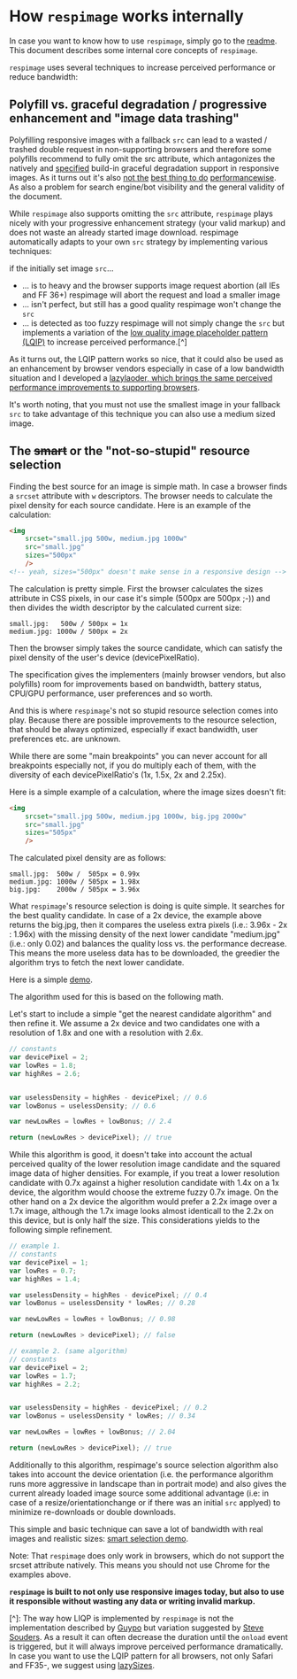 # How ``respimage`` works internally
In case you want to know how to use ``respimage``, simply go to the [readme](README.md). This document describes some internal core concepts of ``respimage``.

``respimage`` uses several techniques to increase perceived performance or reduce bandwidth:

## Polyfill vs. graceful degradation / progressive enhancement and "image data trashing"
Polyfilling responsive images with a fallback ``src`` can lead to a wasted / trashed double request in non-supporting browsers and therefore some polyfills recommend to fully omit the src attribute, which antagonizes the natively and [specified](https://html.spec.whatwg.org/multipage/embedded-content.html#the-img-element:attr-img-src-2) build-in graceful degradation support in responsive images. As it turns out it's also [not the](http://lists.w3.org/Archives/Public/public-respimage/2014Sep/0028.html) [best thing to do](https://twitter.com/grigs/status/327429827726561280) [performancewise](http://www.stevesouders.com/blog/2013/04/26/i/). As also a problem for search engine/bot visibility and the general validity of the document.

While ``respimage`` also supports omitting the ``src`` attribute, ``respimage`` plays nicely with your progressive enhancement strategy (your valid markup) and does not waste an already started image download. respimage automatically adapts to your own ``src`` strategy by implementing various techniques:

if the initially set image ``src``...

* ... is to heavy and the browser supports image request abortion (all IEs and FF 36+) respimage will abort the request and load a smaller image
* ... isn't perfect, but still has a good quality respimage won't change the ``src``
* ... is detected as too fuzzy respimage will not simply change the ``src`` but implements a variation of the [low quality image placeholder pattern (LQIP)](http://www.guypo.com/feo/introducing-lqip-low-quality-image-placeholders/) to increase perceived performance.[^]

As it turns out, the LQIP pattern works so nice, that it could also be used as an enhancement by browser vendors especially in case of a low bandwidth situation and I developed a [lazylaoder, which brings the same perceived performance improvements to supporting browsers](https://github.com/aFarkas/lazysizes).

It's worth noting, that you must not use the smallest image in your fallback ``src`` to take advantage of this technique you can also use a medium sized image.

## The ~~smart~~ or the "not-so-stupid" resource selection
Finding the best source for an image is simple math. In case a browser finds a ``srcset`` attribute with ``w`` descriptors. The browser needs to calculate the pixel density for each source candidate. Here is an example of the calculation:

```html
<img
	srcset="small.jpg 500w, medium.jpg 1000w"
    src="small.jpg"
    sizes="500px"
    />
<!-- yeah, sizes="500px" doesn't make sense in a responsive design -->
```

The calculation is pretty simple. First the browser calculates the sizes attribute in CSS pixels, in our case it's simple (500px are 500px ;-)) and then divides the width descriptor by the calculated current size:

```
small.jpg:   500w / 500px = 1x
medium.jpg: 1000w / 500px = 2x
```

Then the browser simply takes the source candidate, which can satisfy the pixel density of the user's device (devicePixelRatio).

The specification gives the implementers (mainly browser vendors, but also polyfills) room for improvements based on bandwidth, battery status, CPU/GPU performance, user preferences and so worth.

And this is where ``respimage``'s not so stupid resource selection comes into play. Because there are possible improvements to the resource selection, that should be always optimized, especially if exact bandwidth, user preferences etc. are unknown.

While there are some "main breakpoints" you can never account for all breakpoints especially not, if you do multiply each of them, with the diversity of each devicePixelRatio's (1x, 1.5x, 2x and 2.25x).

Here is a simple example of a calculation, where the image sizes doesn't fit:

```html
<img
	srcset="small.jpg 500w, medium.jpg 1000w, big.jpg 2000w"
    src="small.jpg"
    sizes="505px"
    />
```

The calculated pixel density are as follows:

```
small.jpg:  500w /  505px = 0.99x
medium.jpg: 1000w / 505px = 1.98x
big.jpg:    2000w / 505px = 3.96x
```

What ``respimage``'s resource selection is doing is quite simple. It searches for the best quality candidate. In case of a 2x device, the example above returns the big.jpg, then it compares the useless extra pixels (i.e.: 3.96x - 2x : 1.96x) with the missing density of the next lower candidate "medium.jpg" (i.e.: only 0.02) and balances the quality loss vs. the performance decrease. This means the more useless data has to be downloaded, the greedier the algorithm trys to fetch the next lower candidate.

Here is a simple [demo](http://codepen.io/aFarkas/full/tplJE/).

The algorithm used for this is based on the following math.

Let's start to include a simple "get the nearest candidate algorithm" and then refine it. We assume a 2x device and two candidates one with a resolution of 1.8x and one with a resolution with 2.6x.

```js
// constants
var devicePixel = 2;
var lowRes = 1.8;
var highRes = 2.6;


var uselessDensity = highRes - devicePixel; // 0.6
var lowBonus = uselessDensity; // 0.6

var newLowRes = lowRes + lowBonus; // 2.4

return (newLowRes > devicePixel); // true

```

While this algorithm is good, it doesn't take into account the actual perceived quality of the lower resolution image candidate and the squared image data of higher densities. For example, if you treat a lower resolution candidate with 0.7x against a higher resolution candidate with 1.4x on a 1x device, the algorithm would choose the extreme fuzzy 0.7x image. On the other hand on a 2x device the algorithm would prefer a 2.2x image over a 1.7x image, although the 1.7x image looks almost identicall to the 2.2x on this device, but is only half the size. This considerations yields to the following simple refinement.

```js
// example 1.
// constants
var devicePixel = 1;
var lowRes = 0.7;
var highRes = 1.4;

var uselessDensity = highRes - devicePixel; // 0.4
var lowBonus = uselessDensity * lowRes; // 0.28

var newLowRes = lowRes + lowBonus; // 0.98

return (newLowRes > devicePixel); // false

// example 2. (same algorithm)
// constants
var devicePixel = 2;
var lowRes = 1.7;
var highRes = 2.2;


var uselessDensity = highRes - devicePixel; // 0.2
var lowBonus = uselessDensity * lowRes; // 0.34

var newLowRes = lowRes + lowBonus; // 2.04

return (newLowRes > devicePixel); // true
```

Additionally to this algorithm, respimage's source selection algorithm also takes into account the device orientation (i.e. the performance algorithm runs more aggressive in landscape than in portrait mode) and also gives the current already loaded image source some additional advantage (i.e: in case of a resize/orientationchange or if there was an initial ``src`` applyed) to minimize re-downloads or double downloads.

This simple and basic technique can save a lot of bandwidth with real images and realistic sizes: [smart selection demo](https://afarkas.github.io/respimage/cfg/index.html).

Note: That ``respimage`` does only work in browsers, which do not support the srcset attribute natively. This means you should not use Chrome for the examples above.

**``respimage`` is built to not only use responsive images today, but also to use it responsible without wasting any data or writing invalid markup.**





[^]: The way how LIQP is implemented by ``respimage`` is not the implementation described by [Guypo](http://www.guypo.com/feo/introducing-lqip-low-quality-image-placeholders/) but variation suggested by [Steve Souders](http://www.guypo.com/feo/introducing-lqip-low-quality-image-placeholders/#post-850994943). As a result it can often decrease the duration until the ``onload`` event is triggered, but it will always improve perceived performance dramatically. In case you want to use the LQIP pattern for all browsers, not only Safari and FF35-, we suggest using [lazySizes]().
